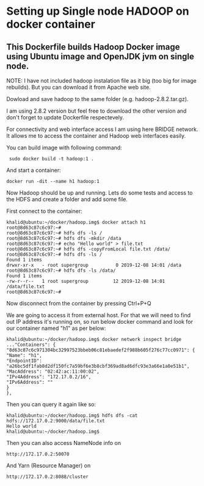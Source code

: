 # Setting up Single node HADOOP on docker container

## This Dockerfile builds Hadoop Docker image using Ubuntu image and OpenJDK jvm on single node.

NOTE: I have not included hadoop instalation file as it big (too big for image rebuilds). But you can download it from Apache web site.

Dowload and save hadoop to the same folder (e.g. hadoop-2.8.2.tar.gz).

I am using 2.8.2 version but feel free to download the other version and don't forget to update Dockerfile respectevely.

For connectivity and web interface access I am using here BRIDGE network. It allows me to access the container and Hadoop web interfaces easily.

You can build image with following command:

``` sudo docker build -t hadoop:1 .```


And start a container:

```docker run -dit --name h1 hadoop:1```

Now Hadoop should be up and running. Lets do some tests and access to the HDFS and create a folder and add some file.

First connect to the container:
```
khalid@ubuntu:~/docker/hadoop.img$ docker attach h1
root@8d63c87c6c97:~#
root@8d63c87c6c97:~# hdfs dfs -ls /
root@8d63c87c6c97:~# hdfs dfs -mkdir /data
root@8d63c87c6c97:~# echo "Hello world" > file.txt
root@8d63c87c6c97:~# hdfs dfs -copyFromLocal file.txt /data/
root@8d63c87c6c97:~# hdfs dfs -ls /
Found 1 items
drwxr-xr-x   - root supergroup          0 2019-12-08 14:01 /data
root@8d63c87c6c97:~# hdfs dfs -ls /data/
Found 1 items
-rw-r--r--   1 root supergroup         12 2019-12-08 14:01 /data/file.txt
root@8d63c87c6c97:~#
```

Now disconnect from the container by pressing Ctrl+P+Q

We are going to access it from external host. For that we will need to find out IP address it's running on, so run below docker command and look for our container named "h1" as per below:
```
khalid@ubuntu:~/docker/hadoop.img$ docker network inspect bridge 
..."Containers": {
"8d63c87c6c971304bc32997523bbeb06c81ebaedef2f988b605f276c77cc0971": {
"Name": "h1",
"EndpointID": "a26bc5df1fab8d2df150fc7a59bf6e3b8cbf369ad8ad6dfc93e3a66e1a0e51b1",
"MacAddress": "02:42:ac:11:00:02",
"IPv4Address": "172.17.0.2/16",
"IPv6Address": ""
}
},
```
Then you can query it again like so:

```
khalid@ubuntu:~/docker/hadoop.img$ hdfs dfs -cat hdfs://172.17.0.2:9000/data/file.txt
Hello world
khalid@ubuntu:~/docker/hadoop.img$
```

Then you can also access NameNode info on

```
http://172.17.0.2:50070
```

And Yarn (Resource Manager) on
```
http://172.17.0.2:8088/cluster
```
